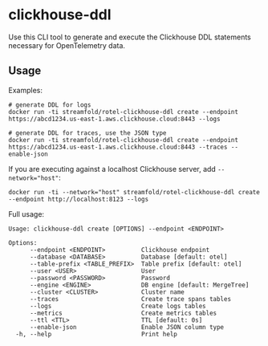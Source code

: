 # clickhouse-ddl

Use this CLI tool to generate and execute the Clickhouse DDL statements necessary for OpenTelemetry data.

## Usage

Examples:

```shell
# generate DDL for logs
docker run -ti streamfold/rotel-clickhouse-ddl create --endpoint https://abcd1234.us-east-1.aws.clickhouse.cloud:8443 --logs

# generate DDL for traces, use the JSON type
docker run -ti streamfold/rotel-clickhouse-ddl create --endpoint https://abcd1234.us-east-1.aws.clickhouse.cloud:8443 --traces --enable-json
```

If you are executing against a localhost Clickhouse server, add `--network="host"`:

```shell
docker run -ti --network="host" streamfold/rotel-clickhouse-ddl create --endpoint http://localhost:8123 --logs
```

Full usage:

```shell
Usage: clickhouse-ddl create [OPTIONS] --endpoint <ENDPOINT>

Options:
      --endpoint <ENDPOINT>          Clickhouse endpoint
      --database <DATABASE>          Database [default: otel]
      --table-prefix <TABLE_PREFIX>  Table prefix [default: otel]
      --user <USER>                  User
      --password <PASSWORD>          Password
      --engine <ENGINE>              DB engine [default: MergeTree]
      --cluster <CLUSTER>            Cluster name
      --traces                       Create trace spans tables
      --logs                         Create logs tables
      --metrics                      Create metrics tables
      --ttl <TTL>                    TTL [default: 0s]
      --enable-json                  Enable JSON column type
  -h, --help                         Print help
```
